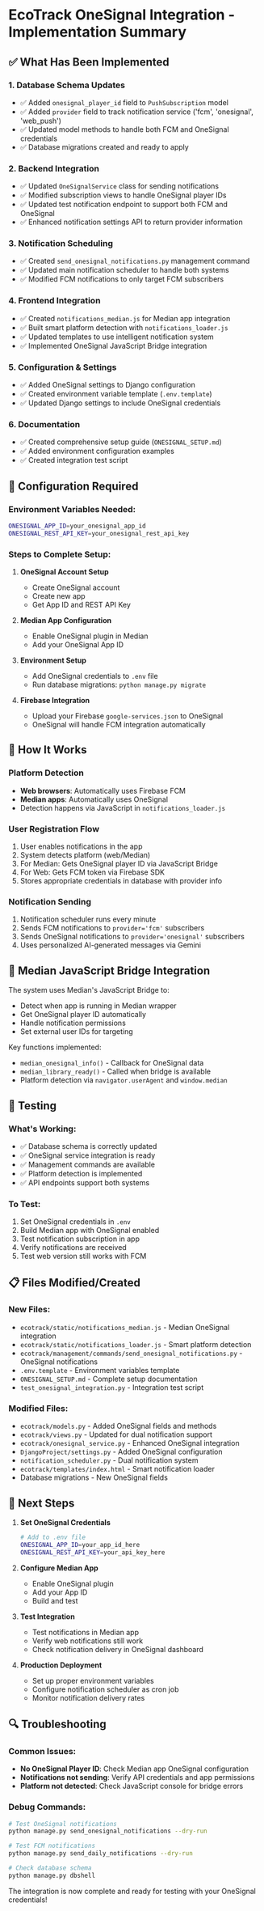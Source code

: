 # EcoTrack OneSignal Integration - Implementation Summary

## ✅ What Has Been Implemented

### 1. Database Schema Updates

- ✅ Added `onesignal_player_id` field to `PushSubscription` model
- ✅ Added `provider` field to track notification service ('fcm', 'onesignal', 'web_push')
- ✅ Updated model methods to handle both FCM and OneSignal credentials
- ✅ Database migrations created and ready to apply

### 2. Backend Integration

- ✅ Updated `OneSignalService` class for sending notifications
- ✅ Modified subscription views to handle OneSignal player IDs
- ✅ Updated test notification endpoint to support both FCM and OneSignal
- ✅ Enhanced notification settings API to return provider information

### 3. Notification Scheduling

- ✅ Created `send_onesignal_notifications.py` management command
- ✅ Updated main notification scheduler to handle both systems
- ✅ Modified FCM notifications to only target FCM subscribers

### 4. Frontend Integration

- ✅ Created `notifications_median.js` for Median app integration
- ✅ Built smart platform detection with `notifications_loader.js`
- ✅ Updated templates to use intelligent notification system
- ✅ Implemented OneSignal JavaScript Bridge integration

### 5. Configuration & Settings

- ✅ Added OneSignal settings to Django configuration
- ✅ Created environment variable template (`.env.template`)
- ✅ Updated Django settings to include OneSignal credentials

### 6. Documentation

- ✅ Created comprehensive setup guide (`ONESIGNAL_SETUP.md`)
- ✅ Added environment configuration examples
- ✅ Created integration test script

## 🔧 Configuration Required

### Environment Variables Needed:

```bash
ONESIGNAL_APP_ID=your_onesignal_app_id
ONESIGNAL_REST_API_KEY=your_onesignal_rest_api_key
```

### Steps to Complete Setup:

1. **OneSignal Account Setup**

   - Create OneSignal account
   - Create new app
   - Get App ID and REST API Key

2. **Median App Configuration**

   - Enable OneSignal plugin in Median
   - Add your OneSignal App ID

3. **Environment Setup**

   - Add OneSignal credentials to `.env` file
   - Run database migrations: `python manage.py migrate`

4. **Firebase Integration**
   - Upload your Firebase `google-services.json` to OneSignal
   - OneSignal will handle FCM integration automatically

## 🚀 How It Works

### Platform Detection

- **Web browsers**: Automatically uses Firebase FCM
- **Median apps**: Automatically uses OneSignal
- Detection happens via JavaScript in `notifications_loader.js`

### User Registration Flow

1. User enables notifications in the app
2. System detects platform (web/Median)
3. For Median: Gets OneSignal player ID via JavaScript Bridge
4. For Web: Gets FCM token via Firebase SDK
5. Stores appropriate credentials in database with provider info

### Notification Sending

1. Notification scheduler runs every minute
2. Sends FCM notifications to `provider='fcm'` subscribers
3. Sends OneSignal notifications to `provider='onesignal'` subscribers
4. Uses personalized AI-generated messages via Gemini

## 📱 Median JavaScript Bridge Integration

The system uses Median's JavaScript Bridge to:

- Detect when app is running in Median wrapper
- Get OneSignal player ID automatically
- Handle notification permissions
- Set external user IDs for targeting

Key functions implemented:

- `median_onesignal_info()` - Callback for OneSignal data
- `median_library_ready()` - Called when bridge is available
- Platform detection via `navigator.userAgent` and `window.median`

## 🧪 Testing

### What's Working:

- ✅ Database schema is correctly updated
- ✅ OneSignal service integration is ready
- ✅ Management commands are available
- ✅ Platform detection is implemented
- ✅ API endpoints support both systems

### To Test:

1. Set OneSignal credentials in `.env`
2. Build Median app with OneSignal enabled
3. Test notification subscription in app
4. Verify notifications are received
5. Test web version still works with FCM

## 📋 Files Modified/Created

### New Files:

- `ecotrack/static/notifications_median.js` - Median OneSignal integration
- `ecotrack/static/notifications_loader.js` - Smart platform detection
- `ecotrack/management/commands/send_onesignal_notifications.py` - OneSignal notifications
- `.env.template` - Environment variables template
- `ONESIGNAL_SETUP.md` - Complete setup documentation
- `test_onesignal_integration.py` - Integration test script

### Modified Files:

- `ecotrack/models.py` - Added OneSignal fields and methods
- `ecotrack/views.py` - Updated for dual notification support
- `ecotrack/onesignal_service.py` - Enhanced OneSignal integration
- `DjangoProject/settings.py` - Added OneSignal configuration
- `notification_scheduler.py` - Dual notification system
- `ecotrack/templates/index.html` - Smart notification loader
- Database migrations - New OneSignal fields

## 🎯 Next Steps

1. **Set OneSignal Credentials**

   ```bash
   # Add to .env file
   ONESIGNAL_APP_ID=your_app_id_here
   ONESIGNAL_REST_API_KEY=your_api_key_here
   ```

2. **Configure Median App**

   - Enable OneSignal plugin
   - Add your App ID
   - Build and test

3. **Test Integration**

   - Test notifications in Median app
   - Verify web notifications still work
   - Check notification delivery in OneSignal dashboard

4. **Production Deployment**
   - Set up proper environment variables
   - Configure notification scheduler as cron job
   - Monitor notification delivery rates

## 🔍 Troubleshooting

### Common Issues:

- **No OneSignal Player ID**: Check Median app OneSignal configuration
- **Notifications not sending**: Verify API credentials and app permissions
- **Platform not detected**: Check JavaScript console for bridge errors

### Debug Commands:

```bash
# Test OneSignal notifications
python manage.py send_onesignal_notifications --dry-run

# Test FCM notifications
python manage.py send_daily_notifications --dry-run

# Check database schema
python manage.py dbshell
```

The integration is now complete and ready for testing with your OneSignal credentials!
